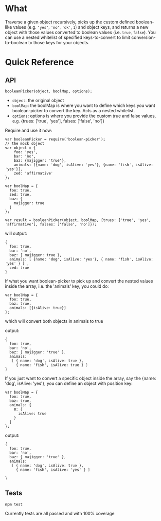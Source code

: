 # What
Traverse a given object recursively, picks up the custom defined boolean-like values (e.g. `'yes'`, `'no'`, `'ok'`, `1`) and object keys, and returns a new object with those values converted to boolean values (i.e. `true`, `false`). You can use a nested whitelist of specified keys-to-convert to limit conversion-to-boolean to those keys for your objects.

# Quick Reference

## API
```
booleanPicker(object, boolMap, options);

```

* `object`: the original object
* `boolMap`: the boolMap is where you want to define which keys you want boolean-picker to convert the key. Acts as a nested whitelist.
* `options`: options is where you provide the custom true and false values, e.g. {trues: ['true', 'yes'], falses: ['false', 'no']}

Require and use it now:
```
var booleanPicker = require('boolean-picker');
// the mock object
var object = {
    foo: 'yes',
    bar: 'no',
    baz: {majigger: 'true'},
    animals: [{name: 'dog', isAlive: 'yes'}, {name: 'fish', isAlive: 'yes'}],
    zed: 'affirmative'
};

var boolMap = {
  foo: true,
  zed: true,
  baz: {
    majigger: true
  } 
};

var result = booleanPicker(object, boolMap, {trues: ['true', 'yes', 'affirmative'], falses: ['false', 'no']});

```
will output:
```
{ 
  foo: true,
  bar: 'no',
  baz: { majigger: true },
  animals: [ {name: 'dog', isAlive: 'yes'}, { name: 'fish', isAlive: 'yes' } ] ,
  zed: true
}
```

If what you want boolean-picker to pick up and convert the nested values inside the array, i.e. the 'animals' key, you could do:


```
var boolMap = {
  foo: true,
  baz: true,
  animals: [{isAlive: true}]
};

```

which will convert both objects in animals to true

output:

```
{ 
  foo: true,
  bar: 'no',
  baz: { majigger: 'true' },
  animals: 
   [ { name: 'dog', isAlive: true },
     { name: 'fish', isAlive: true } ] 
}
```

If you just want to convert a specific object inside the array, say the {name: 'dog', isAlive: 'yes'}, you can define an object with position key:


```
var boolMap = {
  foo: true,
  baz: true,
  animals: {
    0: {
      isAlive: true
    }
  }
};

```

output: 

```
{ 
  foo: true,
  bar: 'no',
  baz: { majigger: 'true' },
  animals: 
   [ { name: 'dog', isAlive: true },
     { name: 'fish', isAlive: 'yes' } ] 

}

```

## Tests

    npm test

Currently tests are all passed and with 100% coverage
